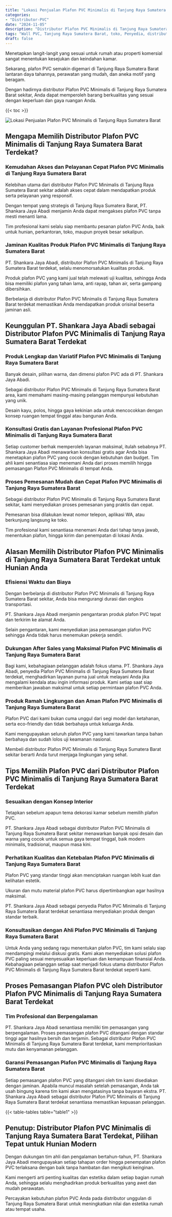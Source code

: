 ```yaml
---
title: "Lokasi Penjualan Plafon PVC Minimalis di Tanjung Raya Sumatera Barat"
categories: 
- "Distributor-PVC"
date: "2024-11-05"
description: "Distributor Plafon PVC Minimalis di Tanjung Raya Sumatera Barat bagi rumah, perkantoran, serta ritel. Material terbaik, pilihan motif, pilihan warna modern, beserta layanan instalasi ditangani oleh tenaga ahli berpengalaman dan jaminan resmi!|Jasa distribusi Plafon PVC Minimalis di Tanjung Raya Sumatera Barat untuk kebutuhan tempat tinggal, perkantoran, atau gerai, beserta produk unggulan dan pemasangan oleh tenaga ahli berpengalaman dan jaminan resmi.|Solusi Plafon PVC Minimalis di Tanjung Raya Sumatera Barat yang terpercaya bagi rumah, perkantoran, serta gerai, dengan material unggulan dan pemasangan dikerjakan oleh tenaga ahli berpengalaman serta garansi resmi.|Penyediaan Plafon PVC Minimalis di Tanjung Raya Sumatera Barat bagi rumah, perkantoran, serta ritel, beserta produk terbaik dan instalasi ditangani oleh tenaga ahli profesional, dilengkapi dengan garansi resmi.}"
tags: "Wall PVC, Tanjung Raya Sumatera Barat, toko, Penyedia, distributor"
draft: false
---
```


Menetapkan langit-langit yang sesuai untuk rumah atau properti komersial sangat menentukan kesejukan dan keindahan kamar.

Sekarang, plafon PVC semakin digemari di Tanjung Raya Sumatera Barat lantaran daya tahannya, perawatan yang mudah, dan aneka motif yang beragam.

Dengan hadirnya distributor Plafon PVC Minimalis di Tanjung Raya Sumatera Barat sekitar, Anda dapat memperoleh barang berkualitas yang sesuai dengan keperluan dan gaya ruangan Anda.

{{< toc >}}

![Lokasi Penjualan Plafon PVC Minimalis di Tanjung Raya Sumatera Barat](/images/Distributor-PVC/Lokasi-Penjualan-Plafon-PVC-Minimalis-di-Tanjung-Raya-Sumatera-Barat.png)


## Mengapa Memilih Distributor Plafon PVC Minimalis di Tanjung Raya Sumatera Barat Terdekat?

### Kemudahan Akses dan Pelayanan Cepat Plafon PVC Minimalis di Tanjung Raya Sumatera Barat

Kelebihan utama dari distributor Plafon PVC Minimalis di Tanjung Raya Sumatera Barat sekitar adalah akses cepat dalam mendapatkan produk serta pelayanan yang responsif.

Dengan tempat yang strategis di Tanjung Raya Sumatera Barat, PT. Shankara Jaya Abadi menjamin Anda dapat mengakses plafon PVC tanpa mesti menanti lama.

Tim profesional kami selalu siap membantu pesanan plafon PVC Anda, baik untuk hunian, perkantoran, toko, maupun proyek besar sekalipun.

### Jaminan Kualitas Produk Plafon PVC Minimalis di Tanjung Raya Sumatera Barat

PT. Shankara Jaya Abadi, distributor Plafon PVC Minimalis di Tanjung Raya Sumatera Barat terdekat, selalu menomorsatukan kualitas produk.

Produk plafon PVC yang kami jual telah melewati uji kualitas, sehingga Anda bisa memiliki plafon yang tahan lama, anti rayap, tahan air, serta gampang dibersihkan.

Berbelanja di distributor Plafon PVC Minimalis di Tanjung Raya Sumatera Barat terdekat memastikan Anda mendapatkan produk orisinal beserta jaminan asli.

## Keunggulan PT. Shankara Jaya Abadi sebagai Distributor Plafon PVC Minimalis di Tanjung Raya Sumatera Barat Terdekat

### Produk Lengkap dan Variatif Plafon PVC Minimalis di Tanjung Raya Sumatera Barat

Banyak desain, pilihan warna, dan dimensi plafon PVC ada di PT. Shankara Jaya Abadi.

Sebagai distributor Plafon PVC Minimalis di Tanjung Raya Sumatera Barat area, kami memahami masing-masing pelanggan mempunyai kebutuhan yang unik.

Desain kayu, polos, hingga gaya kekinian ada untuk mencocokkan dengan konsep ruangan tempat tinggal atau bangunan Anda.

### Konsultasi Gratis dan Layanan Profesional Plafon PVC Minimalis di Tanjung Raya Sumatera Barat

Setiap customer berhak memperoleh layanan maksimal, itulah sebabnya PT. Shankara Jaya Abadi menawarkan konsultasi gratis agar Anda bisa menetapkan plafon PVC yang cocok dengan kebutuhan dan budget. Tim ahli kami senantiasa siap menemani Anda dari proses memilih hingga pemasangan Plafon PVC Minimalis di tempat Anda.

### Proses Pemesanan Mudah dan Cepat Plafon PVC Minimalis di Tanjung Raya Sumatera Barat

Sebagai distributor Plafon PVC Minimalis di Tanjung Raya Sumatera Barat sekitar, kami menyediakan proses pemesanan yang praktis dan cepat.

Pemesanan bisa dilakukan lewat nomor telepon, aplikasi WA, atau berkunjung langsung ke toko.

Tim profesional kami senantiasa menemani Anda dari tahap tanya jawab, menentukan plafon, hingga kirim dan penempatan di lokasi Anda.

## Alasan Memilih Distributor Plafon PVC Minimalis di Tanjung Raya Sumatera Barat Terdekat untuk Hunian Anda

### Efisiensi Waktu dan Biaya

Dengan berbelanja di distributor Plafon PVC Minimalis di Tanjung Raya Sumatera Barat sekitar, Anda bisa mengurangi durasi dan ongkos transportasi.

PT. Shankara Jaya Abadi menjamin pengantaran produk plafon PVC tepat dan terkirim ke alamat Anda.

Selain pengantaran, kami menyediakan jasa pemasangan plafon PVC sehingga Anda tidak harus menemukan pekerja sendiri.

### Dukungan After Sales yang Maksimal Plafon PVC Minimalis di Tanjung Raya Sumatera Barat

Bagi kami, kebahagiaan pelanggan adalah fokus utama. PT. Shankara Jaya Abadi, penyedia Plafon PVC Minimalis di Tanjung Raya Sumatera Barat terdekat, menghadirkan layanan purna jual untuk melayani Anda jika mengalami kendala atau ingin informasi produk. Kami setiap saat siap memberikan jawaban maksimal untuk setiap permintaan plafon PVC Anda.

### Produk Ramah Lingkungan dan Aman Plafon PVC Minimalis di Tanjung Raya Sumatera Barat

Plafon PVC dari kami bukan cuma unggul dari segi model dan ketahanan, serta eco-friendly dan tidak berbahaya untuk keluarga Anda.

Kami mengupayakan seluruh plafon PVC yang kami tawarkan tanpa bahan berbahaya dan sudah lolos uji keamanan nasional.

Membeli distributor Plafon PVC Minimalis di Tanjung Raya Sumatera Barat sekitar berarti Anda turut menjaga lingkungan yang sehat.

## Tips Memilih Plafon PVC dari Distributor Plafon PVC Minimalis di Tanjung Raya Sumatera Barat Terdekat

### Sesuaikan dengan Konsep Interior

Tetapkan sebelum apapun tema dekorasi kamar sebelum memilih plafon PVC.

PT. Shankara Jaya Abadi sebagai distributor Plafon PVC Minimalis di Tanjung Raya Sumatera Barat sekitar menawarkan banyak opsi desain dan warna yang cocok untuk semua gaya tempat tinggal, baik modern minimalis, tradisional, maupun masa kini.

### Perhatikan Kualitas dan Ketebalan Plafon PVC Minimalis di Tanjung Raya Sumatera Barat

Plafon PVC yang standar tinggi akan menciptakan ruangan lebih kuat dan kelihatan estetik.

Ukuran dan mutu material plafon PVC harus dipertimbangkan agar hasilnya maksimal.

PT. Shankara Jaya Abadi sebagai penyedia Plafon PVC Minimalis di Tanjung Raya Sumatera Barat terdekat senantiasa menyediakan produk dengan standar terbaik.

### Konsultasikan dengan Ahli Plafon PVC Minimalis di Tanjung Raya Sumatera Barat

Untuk Anda yang sedang ragu menentukan plafon PVC, tim kami selalu siap mendampingi melalui diskusi gratis. Kami akan menyediakan solusi plafon PVC paling sesuai menyesuaikan keperluan dan kemampuan finansial Anda. Kebahagiaan pelanggan setiap saat menjadi fokus utama distributor Plafon PVC Minimalis di Tanjung Raya Sumatera Barat terdekat seperti kami.

## Proses Pemasangan Plafon PVC oleh Distributor Plafon PVC Minimalis di Tanjung Raya Sumatera Barat Terdekat

### Tim Profesional dan Berpengalaman

PT. Shankara Jaya Abadi senantiasa memiliki tim pemasangan yang berpengalaman. Proses pemasangan plafon PVC ditangani dengan standar tinggi agar hasilnya bersih dan terjamin. Sebagai distributor Plafon PVC Minimalis di Tanjung Raya Sumatera Barat terdekat, kami memprioritaskan mutu dan kenyamanan pelanggan.

### Garansi Pemasangan Plafon PVC Minimalis di Tanjung Raya Sumatera Barat

Setiap pemasangan plafon PVC yang ditangani oleh tim kami disediakan dengan jaminan. Apabila muncul masalah setelah pemasangan, Anda tak usah bingung karena tim kami akan mengatasinya tanpa bayaran ekstra. PT. Shankara Jaya Abadi sebagai distributor Plafon PVC Minimalis di Tanjung Raya Sumatera Barat terdekat senantiasa memastikan kepuasan pelanggan.

{{< table-tables table="table1" >}}

## Penutup: Distributor Plafon PVC Minimalis di Tanjung Raya Sumatera Barat Terdekat, Pilihan Tepat untuk Hunian Modern

Dengan dukungan tim ahli dan pengalaman bertahun-tahun, PT. Shankara Jaya Abadi mengupayakan setiap tahapan order hingga penempatan plafon PVC terlaksana dengan baik tanpa hambatan dan mengikuti keinginan.

Kami mengerti arti penting kualitas dan estetika dalam setiap bagian rumah Anda, sehingga selalu menghadirkan produk berkualitas yang awet dan mudah perawatan.

Percayakan kebutuhan plafon PVC Anda pada distributor unggulan di Tanjung Raya Sumatera Barat untuk meningkatkan nilai dan estetika rumah atau tempat usaha.